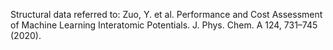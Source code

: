 
Structural data referred to:
  Zuo, Y. et al. Performance and Cost Assessment of Machine Learning Interatomic Potentials. J. Phys. Chem. A 124, 731–745 (2020).
